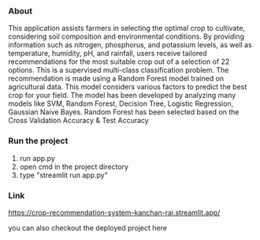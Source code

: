 ### About
This application assists farmers in selecting the optimal crop to cultivate, considering soil composition and environmental conditions. By providing information such as nitrogen, phosphorus, and potassium levels, as well as temperature, humidity, pH, and rainfall, users receive tailored recommendations for the most suitable crop out of a selection of 22 options. This is a supervised multi-class classification problem. The recommendation is made using a Random Forest model trained on agricultural data. This model considers various factors to predict the best crop for your field. The model has been developed by analyzing many models like SVM, Random Forest, Decision Tree, Logistic Regression, Gaussian Naive Bayes. Random Forest has been selected based on the Cross Validation Accuracy & Test Accuracy

### Run the project
1. run app.py
2. open cmd in the project directory
3. type "streamlit run app.py"
### Link
https://crop-recommendation-system-kanchan-rai.streamlit.app/

you can also checkout the deployed project here
